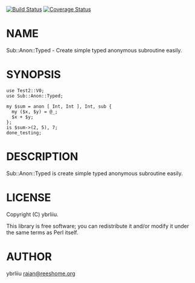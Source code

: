 [![Build Status](https://circleci.com/gh/ybrliiu/p5-Sub-TypedAnon.svg)](https://circleci.com/gh/ybrliiu/p5-Sub-TypedAnon) [![Coverage Status](http://codecov.io/github/ybrliiu/p5-Sub-TypedAnon/coverage.svg?branch=master)](https://codecov.io/github/ybrliiu/p5-Sub-TypedAnon?branch=master)
# NAME

Sub::Anon::Typed - Create simple typed anonymous subroutine easily.

# SYNOPSIS

    use Test2::V0;
    use Sub::Anon::Typed;

    my $sum = anon [ Int, Int ], Int, sub {
      my ($x, $y) = @_;
      $x + $y;
    };
    is $sum->(2, 5), 7;
    done_testing;

# DESCRIPTION

Sub::Anon::Typed is create simple typed anonymous subroutine easily.

# LICENSE

Copyright (C) ybrliiu.

This library is free software; you can redistribute it and/or modify
it under the same terms as Perl itself.

# AUTHOR

ybrliiu <raian@reeshome.org>
